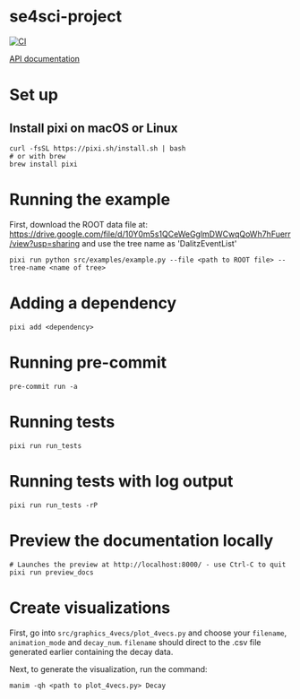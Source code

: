 # se4sci-project

[![CI](https://github.com/cpappenheimer/se4sci-project/actions/workflows/ci.yml/badge.svg)](https://github.com/cpappenheimer/se4sci-project/actions/workflows/ci.yml)

[API documentation](https://se4sci-project.readthedocs.io)

# Set up
## Install pixi on macOS or Linux
```
curl -fsSL https://pixi.sh/install.sh | bash
# or with brew
brew install pixi
```

# Running the example
First, download the ROOT data file at:  https://drive.google.com/file/d/10Y0m5s1QCeWeGglmDWCwqQoWh7hFuerr/view?usp=sharing
and use the tree name as 'DalitzEventList'
```
pixi run python src/examples/example.py --file <path to ROOT file> --tree-name <name of tree>
```

# Adding a dependency
```
pixi add <dependency>
```

# Running pre-commit
```
pre-commit run -a
```

# Running tests
```
pixi run run_tests
```

# Running tests with log output
```
pixi run run_tests -rP
```

# Preview the documentation locally
```
# Launches the preview at http://localhost:8000/ - use Ctrl-C to quit
pixi run preview_docs
```

# Create visualizations
First, go into `src/graphics_4vecs/plot_4vecs.py` and choose your `filename`, `animation_mode` and `decay_num`.
`filename` should direct to the .csv file generated earlier containing the decay data.

Next, to generate the visualization, run the command:
```
manim -qh <path to plot_4vecs.py> Decay
```
